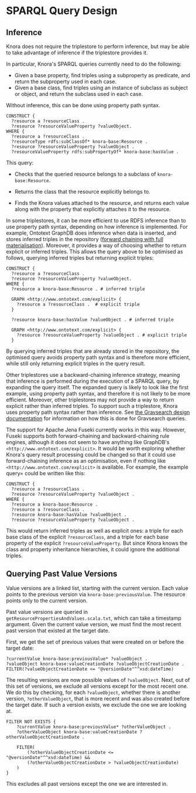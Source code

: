<!---
Copyright © 2015-2021 the contributors (see Contributors.md).

This file is part of DSP — DaSCH Service Platform.

DSP is free software: you can redistribute it and/or modify
it under the terms of the GNU Affero General Public License as published
by the Free Software Foundation, either version 3 of the License, or
(at your option) any later version.

DSP is distributed in the hope that it will be useful,
but WITHOUT ANY WARRANTY; without even the implied warranty of
MERCHANTABILITY or FITNESS FOR A PARTICULAR PURPOSE.  See the
GNU Affero General Public License for more details.

You should have received a copy of the GNU Affero General Public
License along with DSP. If not, see <http://www.gnu.org/licenses/>.
-->

# SPARQL Query Design

## Inference

Knora does not require the triplestore to perform inference, but may be able to take advantage of inference if the
triplestore provides it.

In particular, Knora's SPARQL queries currently need to do the following:

- Given a base property, find triples using a subproperty as predicate, and return the subproperty used in each case.
- Given a base class, find triples using an instance of subclass as subject or object, and return the subclass used in
  each case.

Without inference, this can be done using property path syntax.

```sparql
CONSTRUCT {
  ?resource a ?resourceClass .
  ?resource ?resourceValueProperty ?valueObject.
WHERE {
  ?resource a ?resourceClass .
  ?resourceType rdfs:subClassOf* knora-base:Resource .
  ?resource ?resourceValueProperty ?valueObject .
  ?resourceValueProperty rdfs:subPropertyOf* knora-base:hasValue .
```

This query:

- Checks that the queried resource belongs to a subclass of `knora-base:Resource`.

- Returns the class that the resource explicitly belongs to.

- Finds the Knora values attached to the resource, and returns each value along with the property that explicitly
  attaches it to the resource.

In some triplestores, it can be more efficient to use RDFS inference than to use property path syntax, depending on how
inference is implemented. For example, Ontotext GraphDB does inference when data is inserted, and stores inferred
triples in the repository
([forward chaining with full materialisation](http://graphdb.ontotext.com/documentation/standard/reasoning.html)).
Moreover, it provides a way of choosing whether to return explicit or inferred triples. This allows the query above to
be optimised as follows, querying inferred triples but returning explicit triples:

```sparql
CONSTRUCT {
  ?resource a ?resourceClass .
  ?resource ?resourceValueProperty ?valueObject.
WHERE {
  ?resource a knora-base:Resource . # inferred triple

  GRAPH <http://www.ontotext.com/explicit> {
    ?resource a ?resourceClass .  # explicit triple
  }

  ?resource knora-base:hasValue ?valueObject . # inferred triple

  GRAPH <http://www.ontotext.com/explicit> {
    ?resource ?resourceValueProperty ?valueObject . # explicit triple
  }
```

By querying inferred triples that are already stored in the repository, the optimised query avoids property path syntax
and is therefore more efficient, while still only returning explicit triples in the query result.

Other triplestores use a backward-chaining inference strategy, meaning that inference is performed during the execution
of a SPARQL query, by expanding the query itself. The expanded query is likely to look like the first example, using
property path syntax, and therefore it is not likely to be more efficient. Moreover, other triplestores may not provide
a way to return explicit rather than inferred triples. To support such a triplestore, Knora uses property path syntax
rather than inference. See [the Gravsearch design documentation](gravsearch.md#inference) for information on how this is
done for Gravsearch queries.

The support for Apache Jena Fuseki currently works in this way. However, Fuseki supports both forward-chaining and
backward-chaining rule engines, although it does not seem to have anything like
GraphDB's `<http://www.ontotext.com/explicit>`. It would be worth exploring whether Knora's query result processing
could be changed so that it could use forward-chaining inference as an optimisation, even if nothing
like `<http://www.ontotext.com/explicit>` is available. For example, the example query= could be written like this:

```sparql
CONSTRUCT {
  ?resource a ?resourceClass .
  ?resource ?resourceValueProperty ?valueObject .
WHERE {
  ?resource a knora-base:Resource .
  ?resource a ?resourceClass .
  ?resource knora-base:hasValue ?valueObject .
  ?resource ?resourceValueProperty ?valueObject .
```

This would return inferred triples as well as explicit ones: a triple for each base class of the explicit
`?resourceClass`, and a triple for each base property of the explicit `?resourceValueProperty`. But since Knora knows
the class and property inheritance hierarchies, it could ignore the additional triples.

## Querying Past Value Versions

Value versions are a linked list, starting with the current version. Each value points to the previous version
via `knora-base:previousValue`. The resource points only to the current version.

Past value versions are queried in `getResourcePropertiesAndValues.scala.txt`, which can take a timestamp argument.
Given the current value version, we must find the most recent past version that existed at the target date.

First, we get the set of previous values that were created on or before the target date:

```
?currentValue knora-base:previousValue* ?valueObject .
?valueObject knora-base:valueCreationDate ?valueObjectCreationDate .
FILTER(?valueObjectCreationDate <= "@versionDate"^^xsd:dateTime)
```

The resulting versions are now possible values of `?valueObject`. Next, out of this set of versions, we exclude all
versions except for the most recent one. We do this by checking, for each `?valueObject`, whether there is another
version, `?otherValueObject`, that is more recent and was also created before the target date. If such a version exists,
we exclude the one we are looking at.

```
FILTER NOT EXISTS {
    ?currentValue knora-base:previousValue* ?otherValueObject .
    ?otherValueObject knora-base:valueCreationDate ?otherValueObjectCreationDate .

    FILTER(
        (?otherValueObjectCreationDate <= "@versionDate"^^xsd:dateTime) &&
        (?otherValueObjectCreationDate > ?valueObjectCreationDate)
    )
}
```

This excludes all past versions except the one we are interested in.
